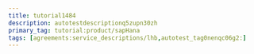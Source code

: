 ```yaml
---
title: tutorial1484
description: autotestdescriptionq5zupn30zh
primary_tag: tutorial:product/sapHana
tags: [agreements:service_descriptions/lhb,autotest_tag0nenqc06g2:]
---
```

